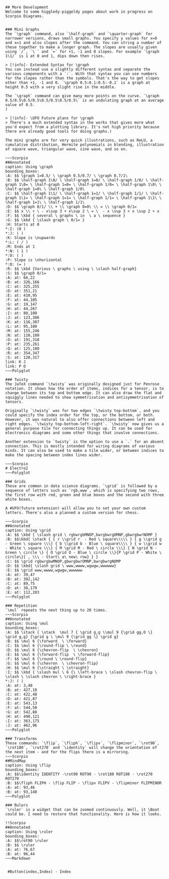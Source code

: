 ~~~Polyglot
## More Development
Welcome to some higgledy-piggeldy pages about work in progress on Scorpio Diagrams.


### Mini Graphs
The `\graph` command, also `\half-graph` and `\quarter-graph` for narrower versions, draws small graphs. You specify y values for x=0 and x=1 and also slopes after the command. You can string a number of these together to make a longer graph. The slopes are usually given using `/`, `\ ` and `=` for +1, -1 and 0 slopes. For example `\graph 1\1/` is 1 at 0 and 1, dips down then rises. 

> [!info]- Extended Syntax for \graph
You can instead use a slightly different syntax and separate the various components with a `:`. With that syntax you can use numbers for the slopes rather than the symbols. That's the way to get slopes other than +1, -1 and 0. `\graph 0.5:0.1:0.5:-0.1` is a graph at height 0.5 with a very slight rise in the middle.

The `\graph` command can give many more points on the curve. `\graph 0.5/0.5\0.5/0.5\0.5/0.5\0.5/0.5\` is an undulating graph at an average value of 0.5.
)

> [!info]- \UFO Future plans for \graph
> There's a much extended syntax in the works that gives more what you'd expect from a plotting library. It's not high priority because there are already good tools for doing graphs.)

The mini graphs are for very quick illustrations, such as ReLU, a cumulative distribution, Hermite polynomials in blending, illustration of square wave, triangular wave, sine wave, and so on.

~~~Scorpio
##Annotated
caption: Using \graph
bounding_boxes: 
:A: $$ \graph 1=0.5/ \ \graph 0.5/0.7/ \ \graph 0.7/1\
:B: $$ \half-graph 1\0/ \ \half-graph 1=0/ \ \half-graph 1/0/ \ \half-graph 1\0= \ \half-graph 1=0= \ \half-graph 1/0= \ \half-graph 1\0\ \ \half-graph 1=0\ \ \half-graph 1/0\
:C: $$ \half-graph 1\1/ \ \half-graph 1=1/ \ \half-graph 1/1/ \ \half-graph 1\1= \ \half-graph 1=1= \ \half-graph 1/1= \ \half-graph 1\1\ \ \half-graph 1=1\ \ \half-graph 1/1\
:D: $$ \graph 0/1/ \\ + \\ \graph 0=0\ \\ = \\ \graph 0/1=
:E: $$ x \\ + \ - x\sup 3 + x\sup 2 \ = \  - x \sup 3 + x \sup 2 + x
:F: $$ \kbd { several \ graphs \ in  \ a \ sequence }
:G: $$ \kbd { \slash graph \ 0/1= }
:H: Starts at 0
*:I: (0 )
*:J: ( )
:K: Slope is \nupwards
*:L: ( / )
:M: Ends at 1
*:N: ( 1 )
*:O: ( )
:P: Slope is \nhorizontal
*:Q: (= )
:R: $$ \kbd {Various \ graphs \ using \ \slash half-graph}
:S: $$ \graph 0/1=
:A: at: 66,22
:B: at: 326,166
:C: at: 325,255
:D: at: 351,21
:E: at: 410,95
:F: at: 44,105
:G: at: 19,147
:H: at: 44,267
:I: at: 80,180
:J: at: 123,386
:K: at: 116,307
:L: at: 95,180
:M: at: 155,246
:N: at: 110,180
:O: at: 191,318
:P: at: 235,261
:Q: at: 125,180
:R: at: 354,347
:S: at: 120,317
link: K J
link: P O
~~~Polyglot

### Twisty
The JaTeX command `\twisty` was originally designed just for Penrose notation. It shows how the order of items, indices for a tensor, is to change between its top and bottom edge. It can also draw the flat and squiggly lines needed to show symmetrisation and antisymmetrisation of tensors.

Originally `\twisty` was for two edges `\twisty top-bottom`, and you could specify the index order for the top, or the bottom, or both. However, it was natural to also offer connections between left and right edges. `\twisty top-bottom-left-right`. `\twisty` now gives us a general purpose tile for connecting things up. It can be used for electronics diagrams and some other things that involve connections.

Another extension to `twisty` is the option to use a `.` for an absent connection. This is mostly intended for wiring diagrams of various kinds. It can also be used to make a tile wider, or between indices to make the spacing between index lines wider.

~~~Scorpio
# Electro2
~~~Polyglot

### Grids
These are common in data science diagrams. `\grid` is followed by a sequence of letters such as `rgb,www`, which is specifying two rows, the first row with red, green and blue boxes and the second with three white boxes. 

A #UFO(future extension) will allow you to set your own custom letters. There's also a planned a custom version for chess.

~~~Scorpio
##Annotated
caption: Using \grid
:A: $$ \kbd { \slash grid \ rgbwrgbMNOP,bwrgbwrgOMNP,gbwrgbwrNOMP }
:B: $$\kbd{ \stack { { r \\grid r  - Red \ square\\\\\ } { g \\grid g - Green \ square \\\} { b \\grid b - Blue \ square\\\\ } { w \\grid w - White \ square \\\} { M \grid M - Red \ circle \\\} { N \grid N - Green \ circle \} { O \grid O - Blue \ circle \\}{P \grid P - White \ circle\}{ , \\\ - Start\ a\ new\ row} } }
:C: $$ \grid rgbwrgbwMNOP,gbwrgbwrOMNP,bwrgbwrgNOMP
:D: $$ \kbd{ \slash grid \ www,wwww,wgwgw,wwwwww}
:E: $$ \grid www,wwww,wgwgw,wwwwww
:A: at: 39,47
:B: at: 382,142
:C: at: 89,75
:D: at: 38,179
:E: at: 112,203
~~~Polyglot

### Repetition
`\mul` repeats the next thing up to 20 times.
~~~Scorpio
##Annotated
caption: Using \mul
bounding_boxes: 
:A: $$ \stack { \stack  \mul 7 { \grid g,g \\mul 9 {\grid gg,O \} \grid g,g} {\grid g \ \mul 9 {\grid gg \} \grid g}
:B: $$ \mul 6 {\forward  \ \forward}
:C: $$ \mul 6 {\round-flip \ \round}
:D: $$ \mul 6 {\chevron-flip  \ \chevron}
:E: $$ \mul 6 {\forward-flip  \ \forward-flip}
:F: $$ \mul 6 {\round \ \round-flip}
:G: $$ \mul 6 {\chevron  \ \chevron-flip}
:H: $$ \mul 6 {\straight \ \straight}
:I: $$ \kbd { \slash mul \ 6 {\ \left-brace \ \slash chevron-flip \ \slash \ \slash chevron \ \right-brace }
*:J: ( )
:A: at: 3,48
:B: at: 427,10
:C: at: 422,48
:D: at: 421,87
:E: at: 543,13
:F: at: 544,50
:G: at: 542,88
:H: at: 490,121
:I: at: 363,175
:J: at: 462,96
~~~Polyglot

### Transforms
These commands: `\flip`, `\fliph`, `\flipv`, `\flipminor`, `\rot90`, `\rot180`, `\rot270` and `\identity` will change the orientation of the next item - and for the flips there is a mirroring.
~~~Scorpio
##MindMap
caption: Using \flip
bounding_boxes: 
:A: $$\identity IDENTITY -\rot90 ROT90 - \rot180 ROT180 - \rot270 ROT270
:B: $$\fliph FLIPH - \flip FLIP - \flipv FLIPV - \flipminor FLIPMINOR
:A: at: 93,46
:B: at: 93,140
~~~Polyglot

### Rulers
`\ruler` is a widget that can be zoomed continuously. Well, it \Boat could be. I need to restore that functionality. Here is how it looks.

!!Scorpio
##Annotated
caption: Using \ruler
bounding_boxes: 
:A: $$\rot90 \ruler
:B: $$ \ruler
:A: at: 76,67
:B: at: 96,44
~~~Markdown


 #Button(index,Index) - Index